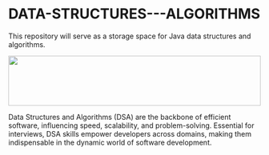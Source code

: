 # DATA-STRUCTURES---ALGORITHMS
This repository will serve as a storage space for Java data structures and algorithms. 
<p align="center"> <img width="100%" height="100" src="https://tse3.mm.bing.net/th?id=OIP.bmTgFJl_aHlQvUNxOD7YWAHaDj&pid=Api&P=0&h=220" /> </p>

Data Structures and Algorithms (DSA) are the backbone of efficient software, influencing speed, scalability, and problem-solving. Essential for interviews, DSA skills empower developers across domains, making them indispensable in the dynamic world of software development.
